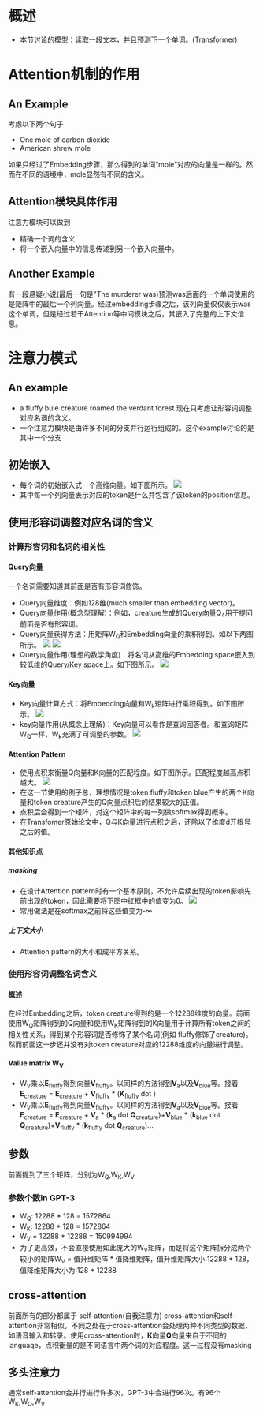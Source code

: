 # 概述
* 本节讨论的模型：读取一段文本，并且预测下一个单词。(Transformer)
# Attention机制的作用
## An Example
考虑以下两个句子
* One mole of carbon dioxide
* American shrew mole

如果只经过了Embedding步骤，那么得到的单词“mole”对应的向量是一样的。然而在不同的语境中，mole显然有不同的含义。

## Attention模块具体作用
注意力模块可以做到
* 精确一个词的含义
* 将一个嵌入向量中的信息传递到另一个嵌入向量中。

## Another Example
有一段悬疑小说(最后一句是"The murderer was)预测was后面的一个单词使用的是矩阵中的最后一个列向量。经过embedding步骤之后，该列向量仅仅表示was这个单词，但是经过若干Attention等中间模块之后，其嵌入了完整的上下文信息。

# 注意力模式
## An example
* a fluffy bule creature roamed the verdant forest
现在只考虑让形容词调整对应名词的含义。
* 一个注意力模块是由许多不同的分支并行运行组成的。这个example讨论的是其中一个分支
## 初始嵌入
* 每个词的初始嵌入式一个高维向量。如下图所示。
![](初始embedding.png#pic_center)
* 其中每一个列向量表示对应的token是什么并包含了该token的position信息。
## 使用形容词调整对应名词的含义
### 计算形容词和名词的相关性
#### Query向量
一个名词需要知道其前面是否有形容词修饰。
* Query向量维度：例如128维(much smaller than embedding vector)。
* Query向量作用(概念型理解)：例如，creature生成的Query向量Q<sub>4</sub>用于提问前面是否有形容词。
* Query向量获得方法：用矩阵W<sub>Q</sub>和Embedding向量的乘积得到。如以下两图所示。
![](Q向量计算.png#pic_center)
![](从E向量到Q向量.png#pic_center)
* Query向量作用(理想的数学角度)：将名词从高维的Embedding space嵌入到较低维的Query/Key space上。如下图所示。
![](Q向量作用.png#pic_center)
#### Key向量
* Key向量计算方式：将Embedding向量和W<sub>k</sub>矩阵进行乘积得到。如下图所示。
![](K向量获得.png#pic_center)
* key向量作用(从概念上理解)：Key向量可以看作是查询回答者。和查询矩阵W<sub>Q</sub>一样，W<sub>k</sub>充满了可调整的参数。
![](Key向量作用.png#pic_center)

#### Attention Pattern
* 使用点积来衡量Q向量和K向量的匹配程度。如下图所示。匹配程度越高点积越大。
![](dot_K_Q.png#pic_center)
* 在这一节使用的例子总，理想情况是token fluffy和token blue产生的两个K向量和token creature产生的Q向量点积后的结果较大的正值。
* 点积后会得到一个矩阵，对这个矩阵中的每一列做softmax得到概率。
* 在Transfomer原始论文中，Q与K向量进行点积之后，还除以了维度d开根号之后的值。

#### 其他知识点

##### masking
* 在设计Attention pattern时有一个基本原则，不允许后续出现的token影响先前出现的token，因此需要将下图中红框中的值变为0。
![](set_to_zero.png#pic_center)
* 常用做法是在softmax之前将这些值变为-∞
##### 上下文大小
* Attention pattern的大小和成平方关系。

### 使用形容词调整名词含义
#### 概述
在经过Embedding之后，token creature得到的是一个12288维度的向量。前面使用W<sub>Q</sub>矩阵得到的Q向量和使用W<sub>K</sub>矩阵得到的K向量用于计算所有token之间的相关性关系，得到某个形容词是否修饰了某个名词(例如 fluffy修饰了creature)。然而前面这一步还并没有对token creature对应的12288维度的向量进行调整。
#### Value matrix W<sub>V</sub>
* W<sub>V</sub>乘以**E**<sub>fluffy</sub>得到向量**V**<sub>fluffy</sub>。以同样的方法得到**V**<sub>a</sub>以及**V**<sub>blue</sub>等。接着**E**<sub>creature</sub> = **E**<sub>creature</sub> + **V**<sub>fluffy</sub> * (**K**<sub>fluffy</sub> dot )
* W<sub>V</sub>乘以**E**<sub>fluffy</sub>得到向量**V**<sub>fluffy</sub>。以同样的方法得到**V**<sub>a</sub>以及**V**<sub>blue</sub>等。接着**E**<sub>creature</sub> = **E**<sub>creature</sub> + **V**<sub>a</sub> * (**k**<sub>a</sub> dot **Q**<sub>creature</sub>)+**V**<sub>blue</sub> * (**k**<sub>blue</sub> dot **Q**<sub>creature</sub>)+**V**<sub>fluffy</sub> * (**k**<sub>fluffy</sub> dot **Q**<sub>creature</sub>)...


## 参数
前面提到了三个矩阵，分别为W<sub>Q</sub>,W<sub>K</sub>,W<sub>V</sub>
### 参数个数in GPT-3
* W<sub>Q</sub>: 12288 * 128 = 1572864
* W<sub>K</sub>: 12288 * 128 = 1572864
* W<sub>V</sub> = 12288 * 12288 = 150994994
* 为了更高效，不会直接使用如此庞大的W<sub>V</sub>矩阵，而是将这个矩阵拆分成两个较小的矩阵W<sub>V</sub> = 值升维矩阵 * 值降维矩阵，值升维矩阵大小:12288 * 128，值降维矩阵大小为:128 * 12288

## cross-attention
前面所有的部分都属于 self-attention(自我注意力)
cross-attention和self-attention非常相似。不同之处在于cross-attention会处理两种不同类型的数据，如语音输入和转录。使用cross-attention时，**K**向量**Q**向量来自于不同的language，点积衡量的是不同语言中两个词的对应程度。这一过程没有masking

## 多头注意力
通常self-attention会并行进行许多次，GPT-3中会进行96次。有96个W<sub>K</sub>,W<sub>Q</sub>,W<sub>V</sub>